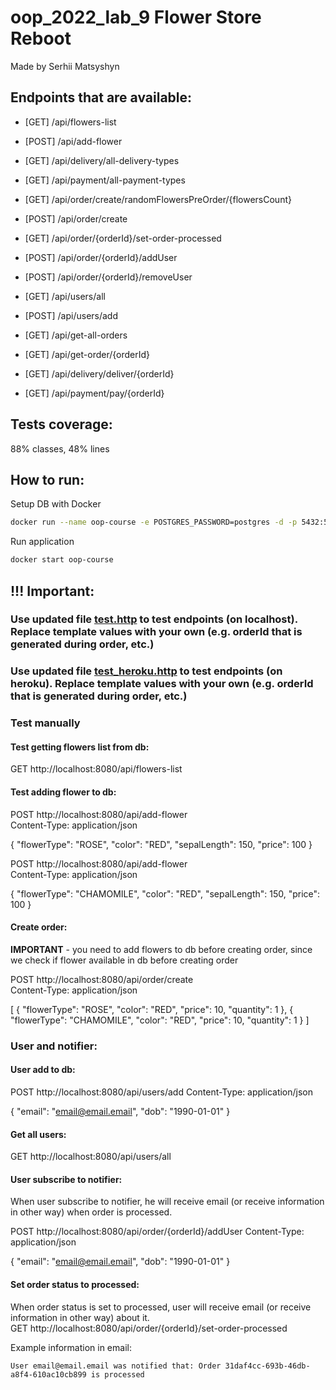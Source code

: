 # oop_2022_lab_9 Flower Store Reboot

Made by Serhii Matsyshyn

## Endpoints that are available:
- [GET] /api/flowers-list
- [POST] /api/add-flower

- [GET] /api/delivery/all-delivery-types
- [GET] /api/payment/all-payment-types
- [GET] /api/order/create/randomFlowersPreOrder/{flowersCount}
- [POST] /api/order/create
- [GET] /api/order/{orderId}/set-order-processed
- [POST] /api/order/{orderId}/addUser
- [POST] /api/order/{orderId}/removeUser
- [GET] /api/users/all
- [POST] /api/users/add
- [GET] /api/get-all-orders
- [GET] /api/get-order/{orderId}
- [GET] /api/delivery/deliver/{orderId}
- [GET] /api/payment/pay/{orderId}



## Tests coverage:
88% classes, 48% lines

## How to run:
Setup DB with Docker
```bash
docker run --name oop-course -e POSTGRES_PASSWORD=postgres -d -p 5432:5432 postgres
```
Run application
```bash
docker start oop-course
```

## !!! Important:
### Use updated file [test.http](src/test/test.http) to test endpoints (on localhost). Replace template values with your own (e.g. orderId that is generated during order, etc.)
### Use updated file [test_heroku.http](src/test/test_heroku.http) to test endpoints (on heroku). Replace template values with your own (e.g. orderId that is generated during order, etc.)

### Test manually
#### Test getting flowers list from db:

GET http://localhost:8080/api/flowers-list  


#### Test adding flower to db:

POST http://localhost:8080/api/add-flower  
Content-Type: application/json  

{
"flowerType": "ROSE",
"color": "RED",
"sepalLength": 150,
"price": 100
}


POST http://localhost:8080/api/add-flower  
Content-Type: application/json  

{
"flowerType": "CHAMOMILE",
"color": "RED",
"sepalLength": 150,
"price": 100
}

#### Create order:
**IMPORTANT** - you need to add flowers to db before creating order,
since we check if flower available in db before creating order

POST http://localhost:8080/api/order/create  
Content-Type: application/json  

[
{
"flowerType": "ROSE",
"color": "RED",
"price": 10,
"quantity": 1
},
{
"flowerType": "CHAMOMILE",
"color": "RED",
"price": 10,
"quantity": 1
}
]

### User and notifier:
#### User add to db:
POST http://localhost:8080/api/users/add
Content-Type: application/json

{
"email": "email@email.email",
"dob": "1990-01-01"
}

#### Get all users:
GET http://localhost:8080/api/users/all

#### User subscribe to notifier:
When user subscribe to notifier, he will receive email (or receive information in other way) when order is processed.  

POST http://localhost:8080/api/order/{orderId}/addUser
Content-Type: application/json

{
"email": "email@email.email",
"dob": "1990-01-01"
}

#### Set order status to processed:
When order status is set to processed, user will receive email (or receive information in other way) about it.  
GET http://localhost:8080/api/order/{orderId}/set-order-processed

Example information in email:
```
User email@email.email was notified that: Order 31daf4cc-693b-46db-a8f4-610ac10cb899 is processed
```

